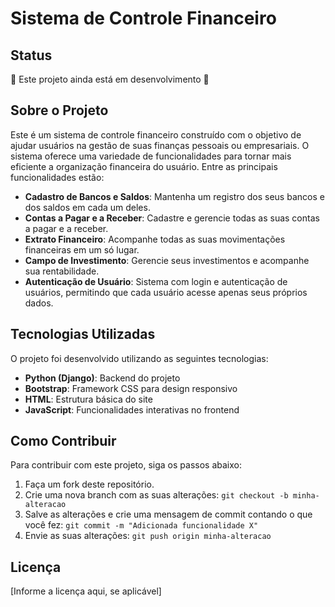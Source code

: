 # Sistema de Controle Financeiro

## Status

🚧 Este projeto ainda está em desenvolvimento 🚧

## Sobre o Projeto

Este é um sistema de controle financeiro construído com o objetivo de ajudar usuários na gestão de suas finanças pessoais ou empresariais. O sistema oferece uma variedade de funcionalidades para tornar mais eficiente a organização financeira do usuário. Entre as principais funcionalidades estão:

- **Cadastro de Bancos e Saldos**: Mantenha um registro dos seus bancos e dos saldos em cada um deles.
- **Contas a Pagar e a Receber**: Cadastre e gerencie todas as suas contas a pagar e a receber.
- **Extrato Financeiro**: Acompanhe todas as suas movimentações financeiras em um só lugar.
- **Campo de Investimento**: Gerencie seus investimentos e acompanhe sua rentabilidade.
- **Autenticação de Usuário**: Sistema com login e autenticação de usuários, permitindo que cada usuário acesse apenas seus próprios dados.

## Tecnologias Utilizadas

O projeto foi desenvolvido utilizando as seguintes tecnologias:

- **Python (Django)**: Backend do projeto
- **Bootstrap**: Framework CSS para design responsivo
- **HTML**: Estrutura básica do site
- **JavaScript**: Funcionalidades interativas no frontend

## Como Contribuir

Para contribuir com este projeto, siga os passos abaixo:

1. Faça um fork deste repositório.
2. Crie uma nova branch com as suas alterações: `git checkout -b minha-alteracao`
3. Salve as alterações e crie uma mensagem de commit contando o que você fez: `git commit -m "Adicionada funcionalidade X"`
4. Envie as suas alterações: `git push origin minha-alteracao`

## Licença

[Informe a licença aqui, se aplicável]

